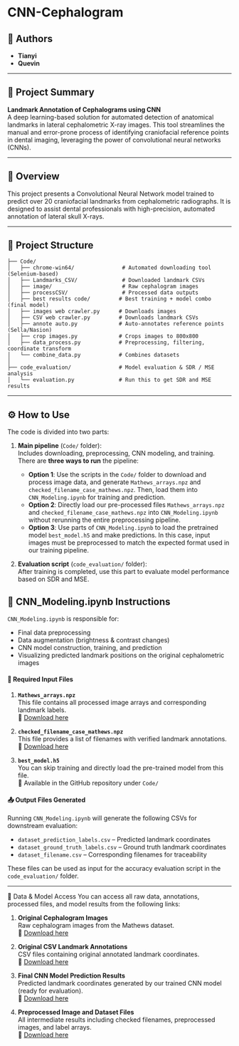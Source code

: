 # CNN-Cephalogram

## 👥 Authors

- **Tianyi** 
- **Quevin** 

---

## 📝 Project Summary

**Landmark Annotation of Cephalograms using CNN**  
A deep learning-based solution for automated detection of anatomical landmarks in lateral cephalometric X-ray images. This tool streamlines the manual and error-prone process of identifying craniofacial reference points in dental imaging, leveraging the power of convolutional neural networks (CNNs).

---

## 📌 Overview

This project presents a Convolutional Neural Network model trained to predict over 20 craniofacial landmarks from cephalometric radiographs. It is designed to assist dental professionals with high-precision, automated annotation of lateral skull X-rays.

---

## 📁 Project Structure

```
├── Code/
│   ├── chrome-win64/               # Automated downloading tool (Selenium-based)
│   ├── Landmarks_CSV/              # Downloaded landmark CSVs
│   ├── image/                      # Raw cephalogram images
│   ├── processCSV/                 # Processed data outputs
│   ├── best results code/         # Best training + model combo (final model)
│   ├── images web crawler.py      # Downloads images
│   ├── CSV web crawler.py         # Downloads landmark CSVs
│   ├── annote auto.py             # Auto-annotates reference points (Sella/Nasion)
│   ├── crop images.py             # Crops images to 800x800
│   ├── data_process.py            # Preprocessing, filtering, coordinate transform
│   └── combine_data.py            # Combines datasets
│
├── code_evaluation/               # Model evaluation & SDR / MSE analysis
│   └── evaluation.py              # Run this to get SDR and MSE results
```

---

## ⚙️ How to Use

The code is divided into two parts:

1. **Main pipeline** (`Code/` folder):  
Includes downloading, preprocessing, CNN modeling, and training.  
   There are **three ways to run** the pipeline:
   - **Option 1**: Use the scripts in the `Code/` folder to download and process image data, and generate `Mathews_arrays.npz` and `checked_filename_case_mathews.npz`. Then, load them into `CNN_Modeling.ipynb` for training and prediction.
   - **Option 2**: Directly load our pre-processed files `Mathews_arrays.npz` and `checked_filename_case_mathews.npz` into `CNN_Modeling.ipynb` without rerunning the entire preprocessing pipeline.
   - **Option 3**: Use parts of `CNN_Modeling.ipynb` to load the pretrained model `best_model.h5` and make predictions. In this case, input images must be preprocessed to match the expected format used in our training pipeline.


2. **Evaluation script** (`code_evaluation/` folder):  
   After training is completed, use this part to evaluate model performance based on SDR and MSE.


## 🧠 CNN_Modeling.ipynb Instructions

`CNN_Modeling.ipynb` is responsible for:
- Final data preprocessing  
- Data augmentation (brightness & contrast changes)  
- CNN model construction, training, and prediction  
- Visualizing predicted landmark positions on the original cephalometric images

#### 📂 Required Input Files

1. **`Mathews_arrays.npz`**  
   This file contains all processed image arrays and corresponding landmark labels.  
   🔗 [Download here](https://drive.google.com/drive/folders/16q40trNkZ3DX2L2LBb_b3oT76YWiaALf?usp=drive_link)

2. **`checked_filename_case_mathews.npz`**  
   This file provides a list of filenames with verified landmark annotations.  
   🔗 [Download here](https://drive.google.com/drive/folders/1P62Kaiw2NEr6_oJ3Wqhrt9xe8NW5hiR1?usp=drive_link)

3. **`best_model.h5`**  
   You can skip training and directly load the pre-trained model from this file.  
   📁 Available in the GitHub repository under `Code/`

#### 📤 Output Files Generated

Running `CNN_Modeling.ipynb` will generate the following CSVs for downstream evaluation:

- `dataset_prediction_labels.csv` – Predicted landmark coordinates  
- `dataset_ground_truth_labels.csv` – Ground truth landmark coordinates  
- `dataset_filename.csv` – Corresponding filenames for traceability

These files can be used as input for the accuracy evaluation script in the `code_evaluation/` folder.

---

📎 Data & Model Access
You can access all raw data, annotations, processed files, and model results from the following links:

1. **Original Cephalogram Images**  
   Raw cephalogram images from the Mathews dataset.  
   🔗 [Download here](https://drive.google.com/drive/folders/1_BglxT8Hd7vnMoLGQmr2bEitn2RuEuAA?usp=drive_link)

2. **Original CSV Landmark Annotations**  
   CSV files containing original annotated landmark coordinates.  
   🔗 [Download here](https://drive.google.com/drive/folders/1VtQbrxGptyeQSx9-rV2qJHkgH-xck1xI?usp=drive_link)

3. **Final CNN Model Prediction Results**  
   Predicted landmark coordinates generated by our trained CNN model (ready for evaluation).  
   🔗 [Download here](https://drive.google.com/drive/folders/1CcS_z0MO501looOrj4JBmM1pmQgrMGmp?usp=drive_link)

4. **Preprocessed Image and Dataset Files**  
   All intermediate results including checked filenames, preprocessed images, and label arrays.  
   🔗 [Download here](https://drive.google.com/drive/folders/1P62Kaiw2NEr6_oJ3Wqhrt9xe8NW5hiR1?usp=drive_link)




